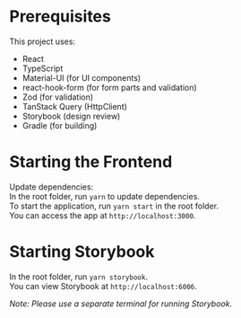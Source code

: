 # Prerequisites
This project uses:  
- React  
- TypeScript  
- Material-UI (for UI components)  
- react-hook-form (for form parts and validation)  
- Zod (for validation)  
- TanStack Query (HttpClient)  
- Storybook (design review)
- Gradle (for building)

# Starting the Frontend
Update dependencies:  
In the root folder, run `yarn` to update dependencies.  
To start the application, run `yarn start` in the root folder.  
You can access the app at `http://localhost:3000`.

# Starting Storybook
In the root folder, run `yarn storybook`.  
You can view Storybook at `http://localhost:6006`.

*Note: Please use a separate terminal for running Storybook.*
